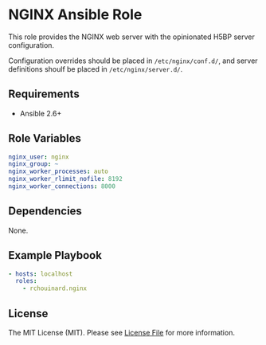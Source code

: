 # NGINX Ansible Role

This role provides the NGINX web server with the opinionated H5BP server configuration.

Configuration overrides should be placed in `/etc/nginx/conf.d/`, and server definitions shoulf be placed in `/etc/nginx/server.d/`.

## Requirements

* Ansible 2.6+

## Role Variables

``` yaml
nginx_user: nginx
nginx_group: ~
nginx_worker_processes: auto
nginx_worker_rlimit_nofile: 8192
nginx_worker_connections: 8000
```

## Dependencies

None.

## Example Playbook

``` yaml
- hosts: localhost
  roles:
    - rchouinard.nginx
```

## License

The MIT License (MIT). Please see [License File](LICENSE.md) for more information.
